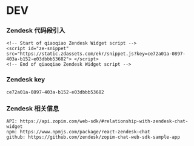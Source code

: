 # DEV

### Zendesk 代码段引入
```
<!-- Start of qiaoqiao Zendesk Widget script -->
<script id="ze-snippet" src="https://static.zdassets.com/ekr/snippet.js?key=ce72a01a-0897-403a-b152-e03dbbb53682"> </script>
<!-- End of qiaoqiao Zendesk Widget script -->
```

### Zendesk key
```
ce72a01a-0897-403a-b152-e03dbbb53682
```

### Zendesk 相关信息
```
API: https://api.zopim.com/web-sdk/#relationship-with-zendesk-chat-widget
npm: https://www.npmjs.com/package/react-zendesk-chat
github: https://github.com/zendesk/zopim-chat-web-sdk-sample-app
```
